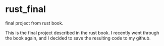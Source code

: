 # rust_final
final project from rust book.

This is the final project described in the rust book. I recently went through the book again, and I decided to save the resulting code to my github.
